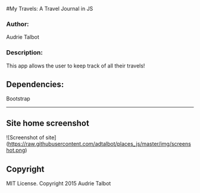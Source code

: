 #My Travels: A Travel Journal in JS
<h3>Author:</h3>
Audrie Talbot

<h3>Description:</h3>
This app allows the user to keep track of all their travels!

<h2>Dependencies:</h2>

Bootstrap


---------
## Site home screenshot

![Screenshot of site] (https://raw.githubusercontent.com/adtalbot/places_js/master/img/screenshot.png)


<h2>Copyright</h2>
MIT License. Copyright 2015  Audrie Talbot
